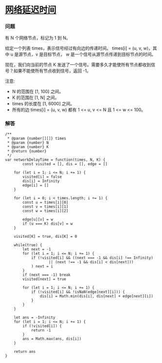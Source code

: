 # [网络延迟时间](https://leetcode-cn.com/problems/network-delay-time)

### 问题

有 N 个网络节点，标记为 1 到 N。

给定一个列表 times，表示信号经过有向边的传递时间。 times[i] = (u, v, w)，其中 u 是源节点，v 是目标节点， w 是一个信号从源节点传递到目标节点的时间。

现在，我们向当前的节点 K 发送了一个信号。需要多久才能使所有节点都收到信号？如果不能使所有节点收到信号，返回 -1。

注意:

* N 的范围在 [1, 100] 之间。
* K 的范围在 [1, N] 之间。
* times 的长度在 [1, 6000] 之间。
* 所有的边 times[i] = (u, v, w) 都有 1 <= u, v <= N 且 1 <= w <= 100。

### 解答

```
/**
 * @param {number[][]} times
 * @param {number} N
 * @param {number} K
 * @return {number}
 */
var networkDelayTime = function(times, N, K) {
		const visited = [], dis = [], edge = []

    for (let i = 1; i <= N; i += 1) {
        visited[i] = false
        dis[i] = Infinity
        edge[i] = []
    }

    for (let i = 0; i < times.length; i += 1) {
        const u = times[i][0]
        const v = times[i][1]
        const w = times[i][2]

        edge[u][v] = w
        if (u === K) dis[v] = w
    }

    visited[K] = true, dis[K] = 0

    while(true) {
        let next = -1
        for (let i = 1; i <= N; i += 1) {
            if (!visited[i] && ((next === -1 && dis[i] !== Infinity)
            		|| (next !== -1 && dis[i] < dis[next]))
            ) next = i
        }
        if (next === -1) break
        visited[next] = true

        for (let i = 1; i <= N; i += 1) {
            if (!visited[i] && !isNaN(edge[next][i])) {
                dis[i] = Math.min(dis[i], dis[next] + edge[next][i])
            }
        }
    }

    let ans = -Infinity
    for (let i = 1; i <= N; i += 1) {
        if (!visited[i]) {
            return -1
        }
        ans = Math.max(ans, dis[i])
    }

    return ans
}
```
